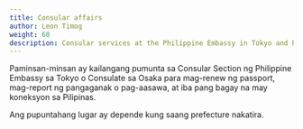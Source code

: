 ```yaml
---
title: Consular affairs
author: Leon Timog
weight: 60
description: Consular services at the Philippine Embassy in Tokyo and Philippine Consulate in Osaka
---
```

Paminsan-minsan ay kailangang pumunta sa Consular Section ng Philippine Embassy sa Tokyo o Consulate sa Osaka para mag-renew ng passport, mag-report ng pangaganak o pag-aasawa, at iba pang bagay na may koneksyon sa Pilipinas.

Ang pupuntahang lugar ay depende kung saang prefecture nakatira.
